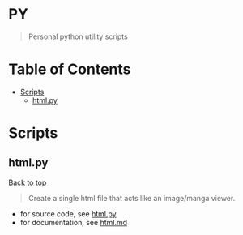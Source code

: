 # PY <!-- omit in toc -->
> Personal python utility scripts

<!-- omit in toc -->
# Table of Contents
- [Scripts](#scripts)
    - [html.py](#htmlpy)

# Scripts

## html.py
[Back to top](#table-of-contents)

> Create a single html file that acts like an image/manga viewer.

- for source code, see [html.py](./src/html.py)
- for documentation, see [html.md](./doc/html.md)